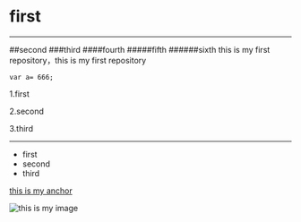 # first

---
##second
###third
####fourth
#####fifth
######sixth
this is my first repository，this is my first repository

```
var a= 666;
```
1.first

2.second

3.third

---
- first
- second
- third

[this is my anchor](https://www.baidu.com/)

![this is my image](https://www.baidu.com/img/2016_10_09logo_61d59f1e74db0be41ffe1d31fb8edef3.png)

